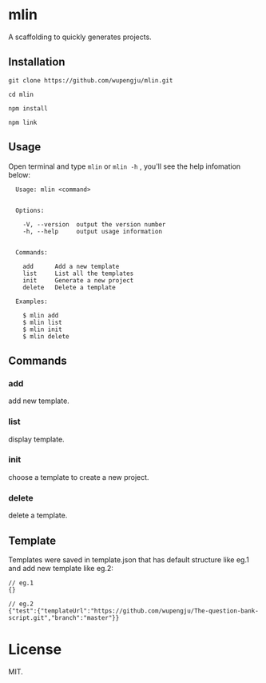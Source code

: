 # mlin
A scaffolding to quickly generates projects.

## Installation
```
git clone https://github.com/wupengju/mlin.git

cd mlin 

npm install

npm link
```

## Usage
Open terminal and type `mlin` or `mlin -h` , you'll see the help infomation below:
```
  Usage: mlin <command>


  Options:

    -V, --version  output the version number
    -h, --help     output usage information


  Commands:

    add      Add a new template
    list     List all the templates
    init     Generate a new project
    delete   Delete a template

  Examples:

    $ mlin add
    $ mlin list
    $ mlin init
    $ mlin delete
```

## Commands

### add
add new template.

### list
display template.

### init
choose a template to create a new project.

### delete
delete a template.

## Template
Templates were saved in template.json that has default structure like eg.1 and add new template like eg.2:

```
// eg.1
{}

// eg.2
{"test":{"templateUrl":"https://github.com/wupengju/The-question-bank-script.git","branch":"master"}}
```

# License
MIT.
